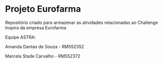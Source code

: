# Projeto Eurofarma
Repositório criado para armazenar as atividades relacionadas ao Challenge Inspira da empresa Eurofarma




Equipe ASTRA:

Amanda Dantas de Souza - RM552352


Marcela Stade Carvalho - RM552372

